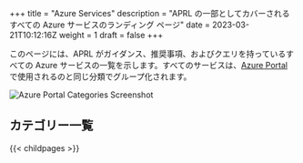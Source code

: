 +++
title = "Azure Services"
description = "APRL の一部としてカバーされるすべての Azure サービスのランディング ページ"
date = 2023-03-21T10:12:16Z
weight = 1
draft = false
+++

このページには、APRL がガイダンス、推奨事項、およびクエリを持っているすべての Azure サービスの一覧を示します。すべてのサービスは、[Azure Portal](https://portal.azure.com/#allservices/category/All) で使用されるのと同じ分類でグループ化されます。

![Azure Portal Categories Screenshot](/Azure-Proactive-Resiliency-Library-jp-translation/media/img/azure-portal-categories-screenshot.png)

## カテゴリー一覧

{{< childpages >}}

